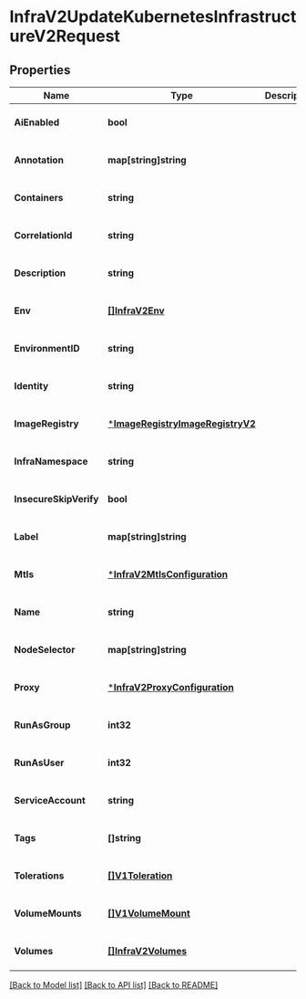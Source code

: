 # InfraV2UpdateKubernetesInfrastructureV2Request

## Properties
Name | Type | Description | Notes
------------ | ------------- | ------------- | -------------
**AiEnabled** | **bool** |  | [optional] [default to null]
**Annotation** | **map[string]string** |  | [optional] [default to null]
**Containers** | **string** |  | [optional] [default to null]
**CorrelationId** | **string** |  | [optional] [default to null]
**Description** | **string** |  | [optional] [default to null]
**Env** | [**[]InfraV2Env**](infra_v2.Env.md) |  | [optional] [default to null]
**EnvironmentID** | **string** |  | [optional] [default to null]
**Identity** | **string** |  | [optional] [default to null]
**ImageRegistry** | [***ImageRegistryImageRegistryV2**](image_registry.ImageRegistryV2.md) |  | [optional] [default to null]
**InfraNamespace** | **string** |  | [optional] [default to null]
**InsecureSkipVerify** | **bool** |  | [optional] [default to null]
**Label** | **map[string]string** |  | [optional] [default to null]
**Mtls** | [***InfraV2MtlsConfiguration**](infra_v2.MTLSConfiguration.md) |  | [optional] [default to null]
**Name** | **string** |  | [optional] [default to null]
**NodeSelector** | **map[string]string** |  | [optional] [default to null]
**Proxy** | [***InfraV2ProxyConfiguration**](infra_v2.ProxyConfiguration.md) |  | [optional] [default to null]
**RunAsGroup** | **int32** |  | [optional] [default to null]
**RunAsUser** | **int32** |  | [optional] [default to null]
**ServiceAccount** | **string** |  | [optional] [default to null]
**Tags** | **[]string** |  | [optional] [default to null]
**Tolerations** | [**[]V1Toleration**](v1.Toleration.md) |  | [optional] [default to null]
**VolumeMounts** | [**[]V1VolumeMount**](v1.VolumeMount.md) |  | [optional] [default to null]
**Volumes** | [**[]InfraV2Volumes**](infra_v2.Volumes.md) |  | [optional] [default to null]

[[Back to Model list]](../README.md#documentation-for-models) [[Back to API list]](../README.md#documentation-for-api-endpoints) [[Back to README]](../README.md)

